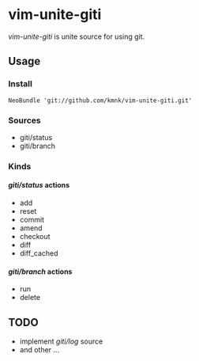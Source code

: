 # vim-unite-giti

*vim-unite-giti* is unite source for using git.

## Usage

### Install

    NeoBundle 'git://github.com/kmnk/vim-unite-giti.git'


### Sources

- giti/status
- giti/branch


### Kinds

#### *giti/status* actions

- add
- reset
- commit
- amend
- checkout
- diff
- diff\_cached


#### *giti/branch* actions

- run
- delete


## TODO

- implement *giti/log* source
- and other ...
